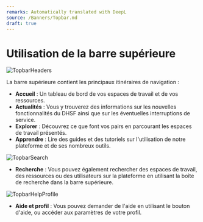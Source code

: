 ```yaml
---
remarks: Automatically translated with DeepL
source: /Banners/Topbar.md
draft: true
---
```


# Utilisation de la barre supérieure

![TopbarHeaders](https://github.com/ssc-sp/datahub-docs/assets/56747050/3c6e5878-250e-4ac3-b2f9-d40240fb8e77)

La barre supérieure contient les principaux itinéraires de navigation :
- **Accueil** : Un tableau de bord de vos espaces de travail et de vos ressources.
- **Actualités** : Vous y trouverez des informations sur les nouvelles fonctionnalités du DHSF ainsi que sur les éventuelles interruptions de service.
- **Explorer** : Découvrez ce que font vos pairs en parcourant les espaces de travail présentés.
- **Apprendre** : Lire des guides et des tutoriels sur l'utilisation de notre plateforme et de ses nombreux outils.

![TopbarSearch](https://github.com/ssc-sp/datahub-docs/assets/56747050/28203417-79f6-4b27-a5d5-a0fb947dad56)

- **Recherche** : Vous pouvez également rechercher des espaces de travail, des ressources ou des utilisateurs sur la plateforme en utilisant la boîte de recherche dans la barre supérieure.

![TopbarHelpProfile](https://github.com/ssc-sp/datahub-docs/assets/56747050/9e991080-4d65-4a3b-8ed9-5fd00ac9e29f)

- **Aide et profil** : Vous pouvez demander de l'aide en utilisant le bouton d'aide, ou accéder aux paramètres de votre profil.
